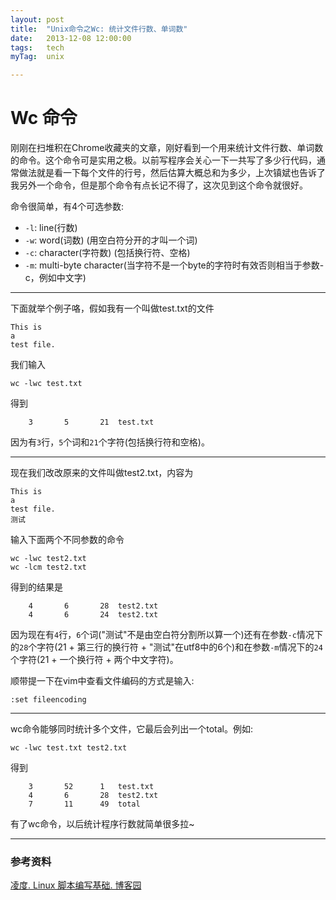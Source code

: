 ```yaml
---
layout: post
title:  "Unix命令之Wc: 统计文件行数、单词数"
date:   2013-12-08 12:00:00
tags:	tech
myTag:	unix

---
```


# Wc 命令

刚刚在扫堆积在Chrome收藏夹的文章，刚好看到一个用来统计文件行数、单词数的命令。这个命令可是实用之极。以前写程序会关心一下一共写了多少行代码，通常做法就是看一下每个文件的行号，然后估算大概总和为多少，上次镇斌也告诉了我另外一个命令，但是那个命令有点长记不得了，这次见到这个命令就很好。

命令很简单，有4个可选参数:

+ `-l`: line(行数)
+ `-w`: word(词数) (用空白符分开的才叫一个词)
+ `-c`: character(字符数) (包括换行符、空格)
+ `-m`: multi-byte character(当字符不是一个byte的字符时有效否则相当于参数-c，例如中文字)

--------------------------------------------------------------------------

下面就举个例子咯，假如我有一个叫做test.txt的文件

	This is
	a
	test file.

我们输入

	wc -lwc test.txt

得到
	
		3		5		21	test.txt

因为有`3`行，`5`个词和`21`个字符(包括换行符和空格)。

--------------------------------------------------------------------------

现在我们改改原来的文件叫做test2.txt，内容为

	This is
	a
	test file.
	测试

输入下面两个不同参数的命令

	wc -lwc test2.txt
	wc -lcm test2.txt

得到的结果是

		4		6		28	test2.txt
		4		6		24	test2.txt

因为现在有`4`行，`6`个词("测试"不是由空白符分割所以算一个)还有在参数`-c`情况下的`28`个字符(21 + 第三行的换行符 + "测试"在utf8中的6个)和在参数`-m`情况下的`24`个字符(21 + 一个换行符 + 两个中文字符)。

顺带提一下在vim中查看文件编码的方式是输入:

	:set fileencoding

--------------------------------------------------------------------------

wc命令能够同时统计多个文件，它最后会列出一个total。例如:

	wc -lwc test.txt test2.txt

得到

		3		52		1	test.txt
		4		6		28	test2.txt
		7		11		49	total

有了wc命令，以后统计程序行数就简单很多拉~

--------------------------------------------------------------------------

### 参考资料

[凌度. Linux 脚本编写基础. 博客园](http://www.cnblogs.com/linn/archive/2007/03/05/664739.html)
